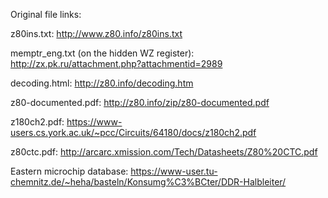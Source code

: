 Original file links:

z80ins.txt: http://www.z80.info/z80ins.txt

memptr\_eng.txt (on the hidden WZ register): http://zx.pk.ru/attachment.php?attachmentid=2989

decoding.html: http://z80.info/decoding.htm

z80-documented.pdf: http://z80.info/zip/z80-documented.pdf

z180ch2.pdf: https://www-users.cs.york.ac.uk/~pcc/Circuits/64180/docs/z180ch2.pdf

z80ctc.pdf: http://arcarc.xmission.com/Tech/Datasheets/Z80%20CTC.pdf

Eastern microchip database: https://www-user.tu-chemnitz.de/~heha/basteln/Konsumg%C3%BCter/DDR-Halbleiter/

